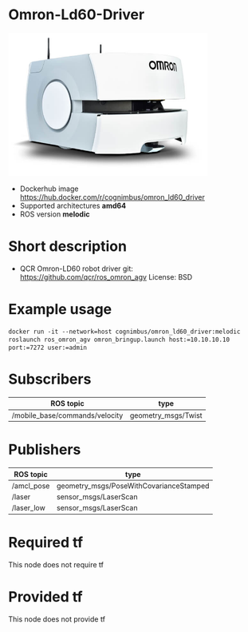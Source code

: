 # Omron-Ld60-Driver

<img src="./omron-ld60-driver/nimbusc.jpg" alt="omron-ld60-driver" width="400"/>

* Dockerhub image https://hub.docker.com/r/cognimbus/omron_ld60_driver
* Supported architectures <b>amd64</b>
* ROS version <b>melodic</b>

# Short description
* QCR Omron-LD60 robot driver
git: https://github.com/qcr/ros_omron_agv
License: BSD

# Example usage
```
docker run -it --network=host cognimbus/omron_ld60_driver:melodic roslaunch ros_omron_agv omron_bringup.launch host:=10.10.10.10 port:=7272 user:=admin
```

# Subscribers
ROS topic | type
--- | ---
/mobile_base/commands/velocity | geometry_msgs/Twist


# Publishers
ROS topic | type
--- | ---
/amcl_pose | geometry_msgs/PoseWithCovarianceStamped
/laser | sensor_msgs/LaserScan
/laser_low | sensor_msgs/LaserScan


# Required tf
This node does not require tf


# Provided tf
This node does not provide tf


